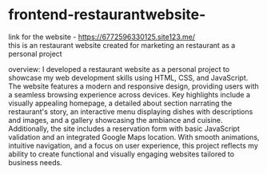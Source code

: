 # frontend-restaurantwebsite-
link for the website - https://6772596330125.site123.me/  
this is an restaurant website created for marketing an restaurant as a personal project

overview: 
I developed a restaurant website as a personal project to showcase my web development skills using HTML, CSS, and JavaScript. The website features a modern and responsive design, providing users with a seamless browsing experience across devices. Key highlights include a visually appealing homepage, a detailed about section narrating the restaurant's story, an interactive menu displaying dishes with descriptions and images, and a gallery showcasing the ambiance and cuisine. Additionally, the site includes a reservation form with basic JavaScript validation and an integrated Google Maps location. With smooth animations, intuitive navigation, and a focus on user experience, this project reflects my ability to create functional and visually engaging websites tailored to business needs.
